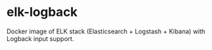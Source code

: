 # elk-logback
Docker image of ELK stack (Elasticsearch + Logstash + Kibana) with Logback input support.

